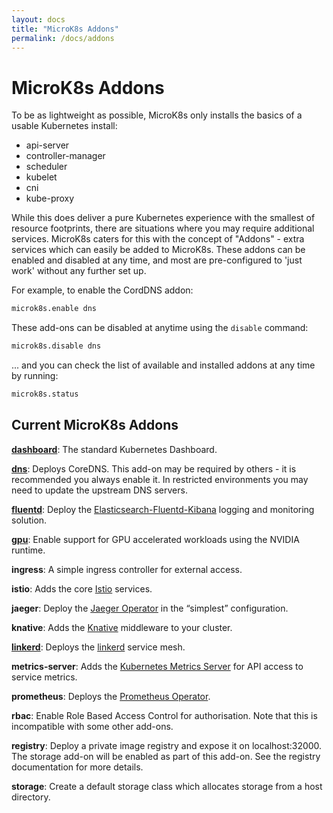 ```yaml
---
layout: docs
title: "MicroK8s Addons"
permalink: /docs/addons
---
```


# MicroK8s Addons

To be as lightweight as possible, MicroK8s only installs the basics of a usable
Kubernetes install:

 - api-server
 - controller-manager
 - scheduler
 - kubelet
 - cni
 - kube-proxy

While this does deliver a pure Kubernetes experience with the smallest of
resource footprints, there are situations where you may require additional
services. MicroK8s caters for this with the concept of "Addons" - extra
services which can easily be added to MicroK8s. These addons can be enabled
and disabled at any time, and most are pre-configured to 'just work' without
any further set up.

For example, to enable the CordDNS addon:

```bash
microk8s.enable dns
```

These add-ons can be disabled at anytime using the `disable` command:

```bash
microk8s.disable dns
```

... and you can check the list of available and installed addons at any time
by running:

```bash
microk8s.status
```

## Current MicroK8s Addons

[**dashboard**](addon-dashboard): The standard Kubernetes Dashboard.

[**dns**](addon-dns): Deploys CoreDNS. This add-on may be required by others - it is
recommended you always enable it. In restricted environments you may need to
update the upstream DNS servers.

**[fluentd](addon-fluentd)**: Deploy the [Elasticsearch-Fluentd-Kibana][kibana-docs] logging and
monitoring solution.

[**gpu**](addon-gpu):  Enable support for GPU accelerated workloads using the NVIDIA runtime.

**ingress**: A simple ingress controller for external access.

**istio**: Adds the core [Istio][istio-docs] services.

**jaeger**: Deploy the [Jaeger Operator][jaeger-docs] in the “simplest”
configuration.

**knative**: Adds the [Knative][knative-docs] middleware to your cluster.

**[linkerd](/docs/addon-linkerd)**: Deploys the [linkerd][linkerd-docs] service mesh.

**metrics-server**: Adds the [Kubernetes Metrics Server][metrics-design-doc]
for API access to service metrics.

**prometheus**: Deploys the [Prometheus Operator][prometheus-docs].

**rbac**: Enable Role Based Access Control for authorisation. Note that this is
incompatible with some other add-ons.

**registry**: Deploy a private image registry and expose it on localhost:32000.
The storage add-on will be enabled as part of this add-on. See the registry
documentation for more details.

**storage**: Create a default storage class which allocates storage from a
host directory.


<!-- LINKS -->

[efk-upstream]: https://kubernetes.io/docs/tasks/debug-application-cluster/logging-elasticsearch-kibana/
[istio-woe]: https://istio.io/docs/concepts/what-is-istio/
[istio-docs]: https://istio.io/docs/
[jaeger-docs]: https://github.com/jaegertracing/jaeger-operator
[linkerd-docs]: https://linkerd.io/2/overview/
[kibana-docs]: https://www.elastic.co/guide/en/kibana/current/discover.html
[metrics-design-doc]:https://github.com/kubernetes/community/blob/master/contributors/design-proposals/instrumentation/metrics-server.md
[knative-docs]: https://knative.dev/
[prometheus-docs]: https://prometheus.io/docs/

